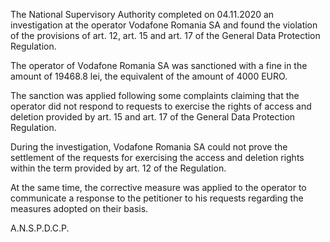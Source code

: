 The National Supervisory Authority completed on 04.11.2020 an investigation at the operator Vodafone Romania SA and found the violation of the provisions of art. 12, art. 15 and art. 17 of the General Data Protection Regulation.

The operator of Vodafone Romania SA was sanctioned with a fine in the amount of 19468.8 lei, the equivalent of the amount of 4000 EURO.

The sanction was applied following some complaints claiming that the operator did not respond to requests to exercise the rights of access and deletion provided by art. 15 and art. 17 of the General Data Protection Regulation.

During the investigation, Vodafone Romania SA could not prove the settlement of the requests for exercising the access and deletion rights within the term provided by art. 12 of the Regulation.

At the same time, the corrective measure was applied to the operator to communicate a response to the petitioner to his requests regarding the measures adopted on their basis.

 

 

A.N.S.P.D.C.P.

